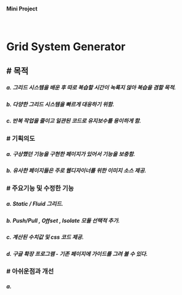 #### Mini Project

<br>

# **Grid System Generator**

## # 목적 
##### a. 그리드 시스템을 배운 후 따로 복습할 시간이 녹록지 않아 복습을 겸할 목적.
##### b. 다양한 그리드 시스템을 빠르게 대응하기 위함.
##### c. 반복 작업을 줄이고 일관된 코드로 유지보수를 용이하게 함.

### # 기획의도
##### a. 구상했던 기능을 구현한 페이지가 있어서 기능을 보충함.
##### b. 유사한 페이지들은 주로 웹디자이너를 위한 이미지 소스 제공.

### # 주요기능 및 수정한 기능
##### a. Static / Fluid 그리드.
##### b. Push/Pull , Offset , Isolate 모듈 선택적 추가.
##### c. 계산된 수치값 및 css 코드 제공.
##### d. 구글 확장 프로그램 - 기존 페이지에 가이드를 그려 볼 수 있다.

### # 아쉬운점과 개선
##### a. 


